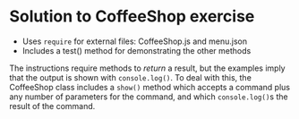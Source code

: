 # Solution to CoffeeShop exercise

* Uses `require` for external files: CoffeeShop.js and menu.json
* Includes a test() method for demonstrating the other methods

The instructions require methods to _return_ a result, but the
examples imply that the output is shown with `console.log()`. To
deal with this, the CoffeeShop class includes a `show()` method
which accepts a command plus any number of parameters for the
command, and which `console.log()`s the result of the command.
